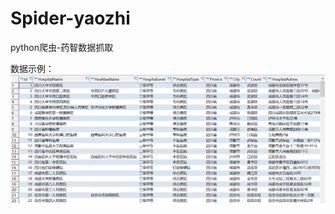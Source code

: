 # Spider-yaozhi
python爬虫-药智数据抓取

数据示例：
![image](https://github.com/luoaijun/Spider-yaozhi/blob/master/数据示例.PNG)
